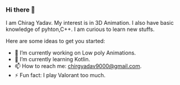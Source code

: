 ### Hi there 👋


I am Chirag Yadav. My interest is in 3D Animation. I also have basic knowledge of pyhton,C++. I am curious to learn new stuffs.

Here are some ideas to get you started:

- 🔭 I’m currently working on Low poly Animations.
- 🌱 I’m currently learning Kotlin.
- 📫 How to reach me: chirgyadav9000@gmail.com.
- ⚡ Fun fact: I play Valorant too much.
